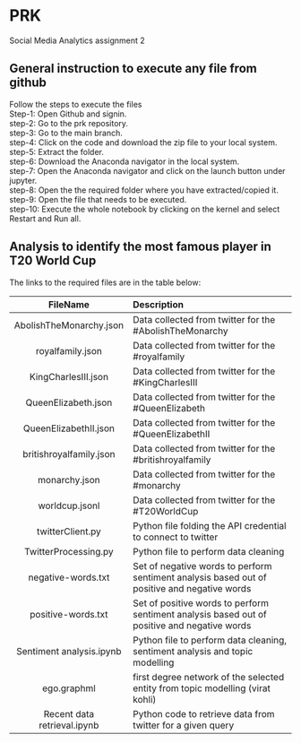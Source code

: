 # PRK
Social Media Analytics assignment 2

## General instruction to execute any file from github 

Follow the steps to execute the files\
Step-1: Open Github and signin.\
step-2: Go to the prk repository.\
step-3: Go to the main branch.\
step-4: Click on the code and download the zip file to your local system.\
step-5: Extract the folder.\
step-6: Download the Anaconda navigator in the local system.\
step-7: Open the Anaconda navigator and click on the launch button under jupyter.\
step-8: Open the the required folder where you have extracted/copied it.\
step-9: Open the file that needs to be executed.\
step-10: Execute the whole notebook by clicking on the kernel and select Restart and Run all.

## Analysis to identify the most famous player in T20 World Cup
The links to the required files are in the table below:

| FileName     | Description |
| :---:      | :------------ |
| AbolishTheMonarchy.json | Data collected from twitter for the #AbolishTheMonarchy |
| royalfamily.json | Data collected from twitter for the #royalfamily |
| KingCharlesIII.json | Data collected from twitter for the #KingCharlesIII |
| QueenElizabeth.json | Data collected from twitter for the #QueenElizabeth |
| QueenElizabethII.json | Data collected from twitter for the #QueenElizabethII |
| britishroyalfamily.json | Data collected from twitter for the #britishroyalfamily |
| monarchy.json | Data collected from twitter for the #monarchy |
| worldcup.jsonl | Data collected from twitter for the #T20WorldCup |
| twitterClient.py | Python file folding the API credential to connect to twitter |
| TwitterProcessing.py | Python file to perform data cleaning |
| negative-words.txt | Set of negative words to perform sentiment analysis based out of positive and negative words |
| positive-words.txt | Set of positive words to perform sentiment analysis based out of positive and negative words |
| Sentiment analysis.ipynb | Python file to perform data cleaning, sentiment analysis and topic modelling |
| ego.graphml | first degree network of the selected entity from topic modelling (virat kohli) |
| Recent data retrieval.ipynb | Python code to retrieve data from twitter for a given query |